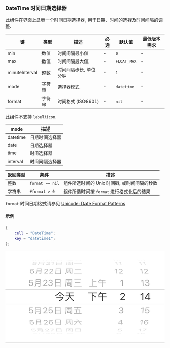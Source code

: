 ### DateTime 时间日期选择器

此组件在界面上显示一个时间日期选择器, 用于日期、时间的选择及时间间隔的调整. 

|键|类型|描述|必选|默认值|最低版本需求|
|---|---|---|---|---|---|
|min|数值|时间间隔最小值|\-|`0`|\-|
|max|数值|时间间隔最大值|\-|`FLOAT_MAX`|\-|
|minuteInterval|整数|时间间隔歩长, 单位分钟|\-|`1`|\-|
|mode|字符串|选择器模式|\-|`datetime`|\-|
|format|字符串|时间格式 (ISO8601)|\-|`nil`|\-|

此组件不支持 `label`/`icon`.

|mode|描述|
|---|---|
|datetime|日期时间选择器|
|date|日期选择器|
|time|时间选择器|
|interval|时间间隔选择器|

|返回类型|条件|描述|
|---|---|---|
|整数|`format == nil`|组件所选时间的 Unix 时间戳, 或时间间隔的秒数|
|字符串|`#format > 0`|组件所选时间按 `format` 进行格式化后的结果|

`format` 时间日期格式请参见 [Unicode: Date Format Patterns](http://www.unicode.org/reports/tr35/tr35-31/tr35-dates.html#Date_Format_Patterns)


#### 示例

``` lua
{
    cell = "DateTime";
    key = "datetime1";
};
```

![XUI-DateTime.png](XUIScreenshots/XUI-DateTime.png)

